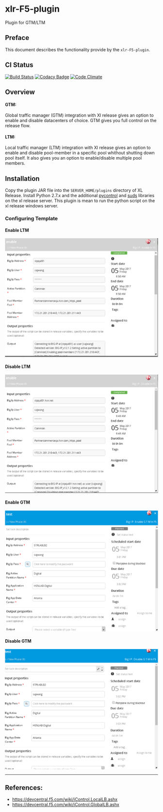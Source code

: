 # xlr-F5-plugin
Plugin for GTM/LTM

## Preface
This document describes the functionality provide by the `xlr-F5-plugin`.

## CI Status

[![Build Status](https://travis-ci.org/xebialabs-community/xlr-F5-plugin.svg?branch=master)](https://travis-ci.org/xebialabs-community/xlr-F5-plugin)
[![Codacy Badge](https://api.codacy.com/project/badge/Grade/eca7756dec96451f82a87fd09670096a)](https://www.codacy.com/app/gsajwan/xlr-F5-plugin?utm_source=github.com&amp;utm_medium=referral&amp;utm_content=xebialabs-community/xlr-F5-plugin&amp;utm_campaign=Badge_Grade)
[![Code Climate](https://codeclimate.com/github/xebialabs-community/xlr-F5-plugin/badges/gpa.svg)](https://codeclimate.com/github/xebialabs-community/xlr-F5-plugin)


## Overview
#### GTM:
Global traffic manager (GTM) integration with Xl release gives an option to enable and disable datacenters of choice. GTM gives you full control on the release flow.

#### LTM:
Local traffic manager (LTM) integration with Xl release gives an option to enable and disable pool-member in a specific pool whithout shutting down pool itself.
It also gives you an option to enable/disable  multiple pool members.


## Installation
Copy the plugin JAR file into the `SERVER_HOME/plugins` directory of XL Release.
Install Python 2.7.x and the additional [pycontrol](https://pypi.python.org/pypi/pycontrol) and [suds](https://pypi.python.org/pypi/suds) libraries on the xl release server.
This plugin is mean to run the python script on the xl release windows server.

### Configuring Template

#### Enable LTM
![enableLTM](images/enableLTM.png)
#### Disable LTM
![disableLTM](images/disableLTM.png)
#### Enable GTM
![enableGTM](images/enableGTM.png)
#### Disable GTM
![disableGTM](images/disableGTM.png)

---
## References:
* https://devcentral.f5.com/wiki/iControl.LocalLB.ashx
* https://devcentral.f5.com/wiki/iControl.GlobalLB.ashx